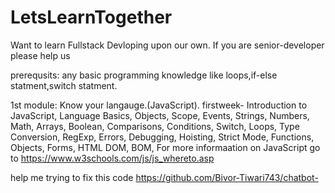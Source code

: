 # LetsLearnTogether
Want to learn Fullstack Devloping upon our own. If you are senior-developer please help us

prerequsits:
  any basic programming knowledge like loops,if-else statment,switch statment.
  
  1st module:
      Know your langauge.(JavaScript).
      firstweek-
              Introduction to JavaScript,
              Language Basics, 
              Objects,
              Scope,
              Events,
              Strings,
              Numbers,
              Math,
              Arrays,
              Boolean,
              Comparisons,
              Conditions,
              Switch,
              Loops,
              Type Conversion,
              RegExp,
              Errors,
              Debugging,
              Hoisting,
              Strict Mode,
              Functions,
              Objects,
              Forms,
              HTML DOM,
              BOM,
              For more informaation on JavaScript go to https://www.w3schools.com/js/js_whereto.asp
  
  
  
  help me trying to fix this code
  https://github.com/Bivor-Tiwari743/chatbot-
